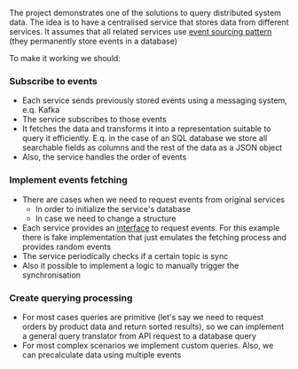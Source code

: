 The project demonstrates one of the solutions to query distributed system data. The idea is to have a centralised
service that stores data from different services. It assumes that all related services
use [event sourcing pattern](https://microservices.io/patterns/data/event-sourcing.html) (they permanently store events
in a database)

To make it working we should:

### Subscribe to events

- Each service sends previously stored events using a messaging system, e.q. Kafka
- The service subscribes to those events
- It fetches the data and transforms it into a representation suitable to query it efficiently. E.q. in the case of an
  SQL database we store all searchable fields as columns and the rest of the data as a JSON object
- Also, the service handles the order of events

### Implement events fetching

- There are cases when we need to request events from original services
    - In order to initialize the service's database
    - In case we need to change a structure
- Each service provides
  an [interface](https://github.com/makcon/queries-service/blob/master/src/main/kotlin/makcon/queries/external/event/client/EventsClient.kt)
  to request events. For this example there is fake implementation that just emulates the fetching process and provides
  random events
- The service periodically checks if a certain topic is sync
- Also it possible to implement a logic to manually trigger the synchronisation

### Create querying processing

- For most cases queries are primitive (let's say we need to request orders by product data and return sorted results),
  so we can implement a general query translator from API request to a database query
- For most complex scenarios we implement custom queries. Also, we can precalculate data using multiple events  